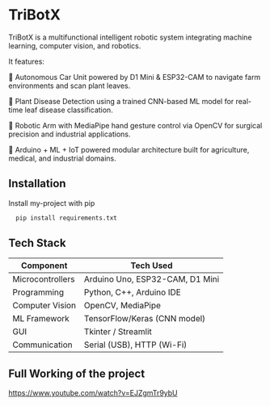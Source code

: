 
# TriBotX 

TriBotX is a multifunctional intelligent robotic system integrating machine learning, computer vision, and robotics.

 It features:
 
🚗 Autonomous Car Unit powered by D1 Mini & ESP32-CAM to navigate farm environments and scan plant leaves.

🌿 Plant Disease Detection using a trained CNN-based ML model for real-time leaf disease classification.

🤖 Robotic Arm with MediaPipe hand gesture control via OpenCV for surgical precision and industrial applications.

🧠 Arduino + ML + IoT powered modular architecture built for agriculture, medical, and industrial domains.

## Installation

Install my-project with pip

```bash
  pip install requirements.txt
```
    
## Tech Stack

| Component        | Tech Used                               |
|------------------|------------------------------------------|
| Microcontrollers | Arduino Uno, ESP32-CAM, D1 Mini          |
| Programming      | Python, C++, Arduino IDE                 |
| Computer Vision  | OpenCV, MediaPipe                        |
| ML Framework     | TensorFlow/Keras (CNN model)             |
| GUI              | Tkinter / Streamlit                      |
| Communication    | Serial (USB), HTTP (Wi-Fi)               |


## Full Working of the project
https://www.youtube.com/watch?v=EJZgmTr9ybU

